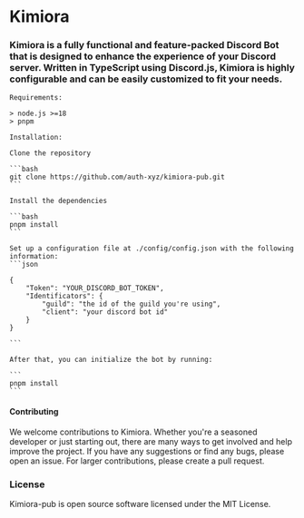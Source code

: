# Kimiora

### Kimiora is a fully functional and feature-packed Discord Bot that is designed to enhance the experience of your Discord server. Written in TypeScript using Discord.js, Kimiora is highly configurable and can be easily customized to fit your needs.

`Requirements:` 

    > node.js >=18
    > pnpm

`Installation:`

    Clone the repository

    ```bash
    git clone https://github.com/auth-xyz/kimiora-pub.git
    ```
    
    Install the dependencies
    
    ```bash
    pnpm install
    ```

    Set up a configuration file at ./config/config.json with the following information:
    ```json

    {
        "Token": "YOUR_DISCORD_BOT_TOKEN",
        "Identificators": {
            "guild": "the id of the guild you're using",
            "client": "your discord bot id"
        }
    }
    
    ```

    After that, you can initialize the bot by running:
    
    ```
    pnpm install
    ```

#### Contributing
We welcome contributions to Kimiora. Whether you're a seasoned developer or just starting out, there are many ways to get involved and help improve the project. If you have any suggestions or find any bugs, please open an issue. For larger contributions, please create a pull request.

### License
Kimiora-pub is open source software licensed under the MIT License.